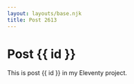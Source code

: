 ```yaml
---
layout: layouts/base.njk
title: Post 2613
---
```


# Post {{ id }}

This is post {{ id }} in my Eleventy project.
